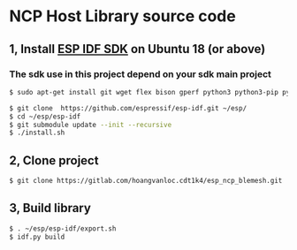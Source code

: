 # NCP Host Library source code
## 1, Install [ESP IDF SDK](https://github.com/espressif/esp-idf) on Ubuntu 18 (or above)
### The sdk use in this project depend on your sdk main project

```bash
$ sudo apt-get install git wget flex bison gperf python3 python3-pip python3-setuptools cmake ninja-build ccache libffi-dev libssl-dev dfu-util libusb-1.0-0
```

```bash
$ git clone  https://github.com/espressif/esp-idf.git ~/esp/
$ cd ~/esp/esp-idf
$ git submodule update --init --recursive
$ ./install.sh
```

## 2, Clone project 

```bash
$ git clone https://gitlab.com/hoangvanloc.cdt1k4/esp_ncp_blemesh.git
```
## 3, Build library

```bash
$ . ~/esp/esp-idf/export.sh
$ idf.py build
```
